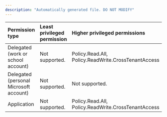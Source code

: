 ```yaml
---
description: "Automatically generated file. DO NOT MODIFY"
---
```


|Permission type|Least privileged permission|Higher privileged permissions|
|:---|:---|:---|
|Delegated (work or school account)|Not supported.|Policy.Read.All, Policy.ReadWrite.CrossTenantAccess|
|Delegated (personal Microsoft account)|Not supported.|Not supported.|
|Application|Not supported.|Policy.Read.All, Policy.ReadWrite.CrossTenantAccess|

